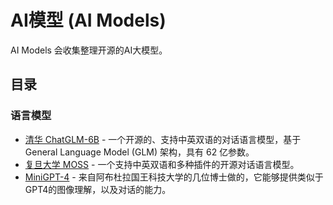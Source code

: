 # AI模型 (AI Models) 

AI Models 会收集整理开源的AI大模型。


## 目录

### 语言模型

- [清华 ChatGLM-6B](https://github.com/THUDM/ChatGLM-6B) - 一个开源的、支持中英双语的对话语言模型，基于 General Language Model (GLM) 架构，具有 62 亿参数。
- [复旦大学 MOSS](https://github.com/OpenLMLab/MOSS) - 一个支持中英双语和多种插件的开源对话语言模型。
- [MiniGPT-4](https://github.com/Vision-CAIR/MiniGPT-4) - 来自阿布杜拉国王科技大学的几位博士做的，它能够提供类似于GPT4的图像理解，以及对话的能力。

